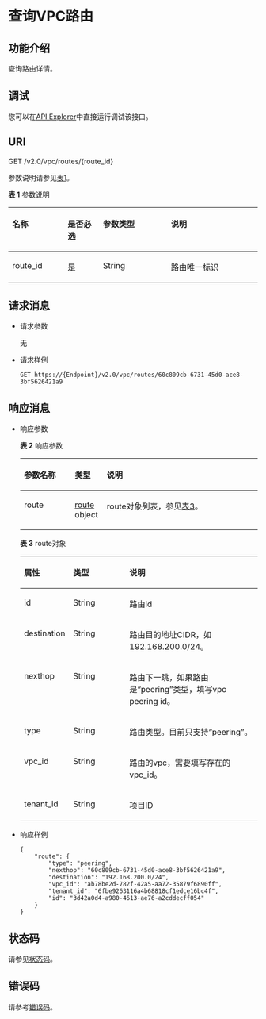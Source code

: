 # 查询VPC路由<a name="vpc_route_0002"></a>

## 功能介绍<a name="section854682151220"></a>

查询路由详情。

## 调试<a name="section1062181918110"></a>

您可以在[API Explorer](https://apiexplorer.developer.huaweicloud.com/apiexplorer/doc?product=VPC&version=v2&api=ShowVpcRoute)中直接运行调试该接口。

## URI<a name="section3547821101219"></a>

GET /v2.0/vpc/routes/\{route\_id\}

参数说明请参见[表1](#table18880184689)。

**表 1**  参数说明

<a name="table18880184689"></a>
<table><thead align="left"><tr id="row13968641385"><th class="cellrowborder" valign="top" width="22.222222222222225%" id="mcps1.2.5.1.1"><p id="p209684410817"><a name="p209684410817"></a><a name="p209684410817"></a>名称</p>
</th>
<th class="cellrowborder" valign="top" width="14.14141414141414%" id="mcps1.2.5.1.2"><p id="p69681441386"><a name="p69681441386"></a><a name="p69681441386"></a>是否必选</p>
</th>
<th class="cellrowborder" valign="top" width="27.27272727272727%" id="mcps1.2.5.1.3"><p id="p1096813412811"><a name="p1096813412811"></a><a name="p1096813412811"></a>参数类型</p>
</th>
<th class="cellrowborder" valign="top" width="36.36363636363636%" id="mcps1.2.5.1.4"><p id="p139686416813"><a name="p139686416813"></a><a name="p139686416813"></a>说明</p>
</th>
</tr>
</thead>
<tbody><tr id="row19681041189"><td class="cellrowborder" valign="top" width="22.222222222222225%" headers="mcps1.2.5.1.1 "><p id="p1013244217196"><a name="p1013244217196"></a><a name="p1013244217196"></a>route_id</p>
</td>
<td class="cellrowborder" valign="top" width="14.14141414141414%" headers="mcps1.2.5.1.2 "><p id="p1797015416817"><a name="p1797015416817"></a><a name="p1797015416817"></a>是</p>
</td>
<td class="cellrowborder" valign="top" width="27.27272727272727%" headers="mcps1.2.5.1.3 "><p id="p19701411813"><a name="p19701411813"></a><a name="p19701411813"></a>String</p>
</td>
<td class="cellrowborder" valign="top" width="36.36363636363636%" headers="mcps1.2.5.1.4 "><p id="p123881427145"><a name="p123881427145"></a><a name="p123881427145"></a>路由唯一标识</p>
</td>
</tr>
</tbody>
</table>

## 请求消息<a name="section11553182191214"></a>

-   请求参数

    无


-   请求样例

    ```
    GET https://{Endpoint}/v2.0/vpc/routes/60c809cb-6731-45d0-ace8-3bf5626421a9
    ```


## 响应消息<a name="section6554102119123"></a>

-   响应参数

    **表 2**  响应参数

    <a name="table355410218123"></a>
    <table><thead align="left"><tr id="row1168714210128"><th class="cellrowborder" valign="top" width="21.349999999999998%" id="mcps1.2.4.1.1"><p id="p5687821191213"><a name="p5687821191213"></a><a name="p5687821191213"></a>参数名称</p>
    </th>
    <th class="cellrowborder" valign="top" width="13.48%" id="mcps1.2.4.1.2"><p id="p20687202118122"><a name="p20687202118122"></a><a name="p20687202118122"></a>类型</p>
    </th>
    <th class="cellrowborder" valign="top" width="65.16999999999999%" id="mcps1.2.4.1.3"><p id="p4687102113129"><a name="p4687102113129"></a><a name="p4687102113129"></a>说明</p>
    </th>
    </tr>
    </thead>
    <tbody><tr id="row2068712111129"><td class="cellrowborder" valign="top" width="21.349999999999998%" headers="mcps1.2.4.1.1 "><p id="p176872021121212"><a name="p176872021121212"></a><a name="p176872021121212"></a>route</p>
    </td>
    <td class="cellrowborder" valign="top" width="13.48%" headers="mcps1.2.4.1.2 "><p id="p1368732191211"><a name="p1368732191211"></a><a name="p1368732191211"></a><a href="查询VPC路由.md">route</a> object</p>
    </td>
    <td class="cellrowborder" valign="top" width="65.16999999999999%" headers="mcps1.2.4.1.3 "><p id="p16438204318114"><a name="p16438204318114"></a><a name="p16438204318114"></a>route对象列表，参见<a href="#table05001250111">表3</a>。</p>
    </td>
    </tr>
    </tbody>
    </table>

    **表 3**  route对象

    <a name="table05001250111"></a>
    <table><thead align="left"><tr id="row1604152531116"><th class="cellrowborder" valign="top" width="19.321932193219325%" id="mcps1.2.4.1.1"><p id="p19605525151115"><a name="p19605525151115"></a><a name="p19605525151115"></a>属性</p>
    </th>
    <th class="cellrowborder" valign="top" width="24.172417241724172%" id="mcps1.2.4.1.2"><p id="p2060572511111"><a name="p2060572511111"></a><a name="p2060572511111"></a>类型</p>
    </th>
    <th class="cellrowborder" valign="top" width="56.5056505650565%" id="mcps1.2.4.1.3"><p id="p11605425111120"><a name="p11605425111120"></a><a name="p11605425111120"></a>说明</p>
    </th>
    </tr>
    </thead>
    <tbody><tr id="row19605172516117"><td class="cellrowborder" valign="top" width="19.321932193219325%" headers="mcps1.2.4.1.1 "><p id="p4605625141117"><a name="p4605625141117"></a><a name="p4605625141117"></a>id</p>
    </td>
    <td class="cellrowborder" valign="top" width="24.172417241724172%" headers="mcps1.2.4.1.2 "><p id="p4605425191116"><a name="p4605425191116"></a><a name="p4605425191116"></a>String</p>
    </td>
    <td class="cellrowborder" valign="top" width="56.5056505650565%" headers="mcps1.2.4.1.3 "><p id="p136051025171110"><a name="p136051025171110"></a><a name="p136051025171110"></a>路由id</p>
    </td>
    </tr>
    <tr id="row19605192511115"><td class="cellrowborder" valign="top" width="19.321932193219325%" headers="mcps1.2.4.1.1 "><p id="p1160582510117"><a name="p1160582510117"></a><a name="p1160582510117"></a>destination</p>
    </td>
    <td class="cellrowborder" valign="top" width="24.172417241724172%" headers="mcps1.2.4.1.2 "><p id="p186051725131113"><a name="p186051725131113"></a><a name="p186051725131113"></a>String</p>
    </td>
    <td class="cellrowborder" valign="top" width="56.5056505650565%" headers="mcps1.2.4.1.3 "><p id="p20605425121118"><a name="p20605425121118"></a><a name="p20605425121118"></a>路由目的地址CIDR，如192.168.200.0/24。</p>
    </td>
    </tr>
    <tr id="row160513252111"><td class="cellrowborder" valign="top" width="19.321932193219325%" headers="mcps1.2.4.1.1 "><p id="p76051225121114"><a name="p76051225121114"></a><a name="p76051225121114"></a>nexthop</p>
    </td>
    <td class="cellrowborder" valign="top" width="24.172417241724172%" headers="mcps1.2.4.1.2 "><p id="p1460592591111"><a name="p1460592591111"></a><a name="p1460592591111"></a>String</p>
    </td>
    <td class="cellrowborder" valign="top" width="56.5056505650565%" headers="mcps1.2.4.1.3 "><p id="p487414894012"><a name="p487414894012"></a><a name="p487414894012"></a>路由下一跳，如果路由是“peering”类型，填写vpc peering id。</p>
    </td>
    </tr>
    <tr id="row26061325191110"><td class="cellrowborder" valign="top" width="19.321932193219325%" headers="mcps1.2.4.1.1 "><p id="p86067257112"><a name="p86067257112"></a><a name="p86067257112"></a>type</p>
    </td>
    <td class="cellrowborder" valign="top" width="24.172417241724172%" headers="mcps1.2.4.1.2 "><p id="p260619251118"><a name="p260619251118"></a><a name="p260619251118"></a>String</p>
    </td>
    <td class="cellrowborder" valign="top" width="56.5056505650565%" headers="mcps1.2.4.1.3 "><p id="p9916134014397"><a name="p9916134014397"></a><a name="p9916134014397"></a>路由类型。目前只支持“peering”。</p>
    </td>
    </tr>
    <tr id="row11606125111110"><td class="cellrowborder" valign="top" width="19.321932193219325%" headers="mcps1.2.4.1.1 "><p id="p12606162501119"><a name="p12606162501119"></a><a name="p12606162501119"></a>vpc_id</p>
    </td>
    <td class="cellrowborder" valign="top" width="24.172417241724172%" headers="mcps1.2.4.1.2 "><p id="p06061925181119"><a name="p06061925181119"></a><a name="p06061925181119"></a>String</p>
    </td>
    <td class="cellrowborder" valign="top" width="56.5056505650565%" headers="mcps1.2.4.1.3 "><p id="p9606112519111"><a name="p9606112519111"></a><a name="p9606112519111"></a>路由的vpc，需要填写存在的vpc_id。</p>
    </td>
    </tr>
    <tr id="row56067256117"><td class="cellrowborder" valign="top" width="19.321932193219325%" headers="mcps1.2.4.1.1 "><p id="p196065257115"><a name="p196065257115"></a><a name="p196065257115"></a>tenant_id</p>
    </td>
    <td class="cellrowborder" valign="top" width="24.172417241724172%" headers="mcps1.2.4.1.2 "><p id="p10606182591115"><a name="p10606182591115"></a><a name="p10606182591115"></a>String</p>
    </td>
    <td class="cellrowborder" valign="top" width="56.5056505650565%" headers="mcps1.2.4.1.3 "><p id="p10487112"><a name="p10487112"></a><a name="p10487112"></a>项目ID</p>
    </td>
    </tr>
    </tbody>
    </table>

-   响应样例

    ```
    {
        "route": { 
            "type": "peering",  
            "nexthop": "60c809cb-6731-45d0-ace8-3bf5626421a9",  
            "destination": "192.168.200.0/24",  
            "vpc_id": "ab78be2d-782f-42a5-aa72-35879f6890ff",  
            "tenant_id": "6fbe9263116a4b68818cf1edce16bc4f",
            "id": "3d42a0d4-a980-4613-ae76-a2cddecff054" 
        }
    }
    ```


## 状态码<a name="section31981619"></a>

请参见[状态码](状态码.md)。

## 错误码<a name="section85821649202813"></a>

请参考[错误码](错误码.md)。

